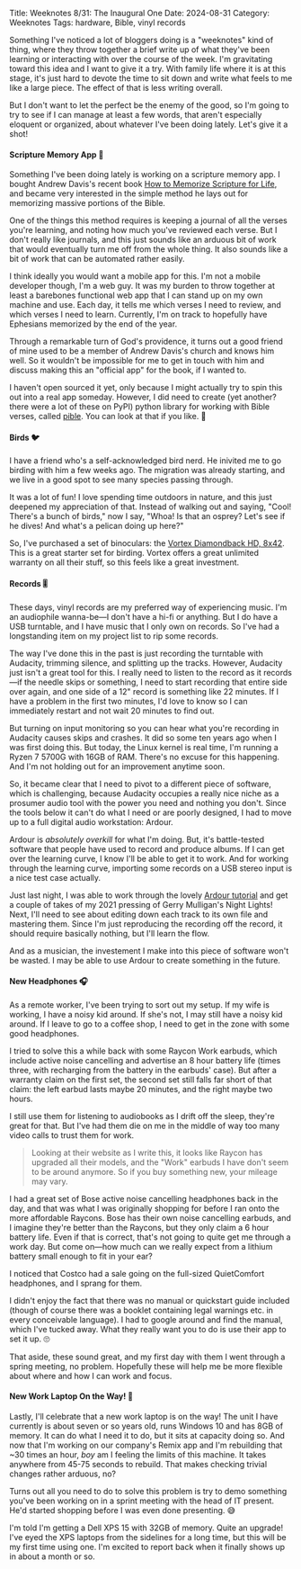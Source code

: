 Title: Weeknotes 8/31: The Inaugural One
Date: 2024-08-31
Category: Weeknotes
Tags: hardware, Bible, vinyl records

Something I've noticed a lot of bloggers doing is a "weeknotes" kind of thing, where they throw together a brief write up of what they've been learning or interacting with over the course of the week. I'm gravitating toward this idea and I want to give it a try. With family life where it is at this stage, it's just hard to devote the time to sit down and write what feels to me like a large piece. The effect of that is less writing overall. 

But I don't want to let the perfect be the enemy of the good, so I'm going to try to see if I can manage at least a few words, that aren't especially eloquent or organized, about whatever I've been doing lately. Let's give it a shot!

#### Scripture Memory App 📖️

Something I've been doing lately is working on a scripture memory app. I bought Andrew Davis's recent book [How to Memorize Scripture for Life](https://www.crossway.org/books/how-to-memorize-scripture-for-life-tpb/), and became very interested in the simple method he lays out for memorizing massive portions of the Bible.

One of the things this method requires is keeping a journal of all the verses you're learning, and noting how much you've reviewed each verse. But I don't really like journals, and this just sounds like an arduous bit of work that would eventually turn me off from the whole thing. It also sounds like a bit of work that can be automated rather easily.

I think ideally you would want a mobile app for this. I'm not a mobile developer though, I'm a web guy. It was my burden to throw together at least a barebones functional web app that I can stand up on my own machine and use. Each day, it tells me which verses I need to review, and which verses I need to learn. Currently, I'm on track to hopefully have Ephesians memorized by the end of the year.

Through a remarkable turn of God's providence, it turns out a good friend of mine used to be a member of Andrew Davis's church and knows him well. So it wouldn't be impossible for me to get in touch with him and discuss making this an "official app" for the book, if I wanted to.

I haven't open sourced it yet, only because I might actually try to spin this out into a real app someday. However, I did need to create (yet another? there were a lot of these on PyPI) python library for working with Bible verses, called [pible](https://pypi.org/project/pible/). You can look at that if you like. 🙂️

#### Birds 🐦️

I have a friend who's a self-acknowledged bird nerd. He inivited me to go birding with him a few weeks ago. The migration was already starting, and we live in a good spot to see many species passing through.

It was a lot of fun! I love spending time outdoors in nature, and this just deepened my appreciation of that. Instead of walking out and saying, "Cool! There's a bunch of birds," now I say, "Whoa! Is that an osprey? Let's see if he dives! And what's a pelican doing up here?"

So, I've purchased a set of binoculars: the [Vortex Diamondback HD, 8x42](https://vortexoptics.com/vortex-diamondback-hd-8x42-binoculars.html). This is a great starter set for birding. Vortex offers a great unlimited warranty on all their stuff, so this feels like a great investment.

#### Records 🎚️

These days, vinyl records are my preferred way of experiencing music. I'm an audiophile wanna-be&mdash;I don't have a hi-fi or anything. But I do have a USB turntable, and I have music that I only own on records. So I've had a longstanding item on my project list to rip some records.

The way I've done this in the past is just recording the turntable with Audacity, trimming silence, and splitting up the tracks. However, Audacity just isn't a great tool for this. I really need to listen to the record as it records&mdash;if the needle skips or something, I need to start recording that entire side over again, and one side of a 12" record is something like 22 minutes. If I have a problem in the first two minutes, I'd love to know so I can immediately restart and not wait 20 minutes to find out. 

But turning on input monitoring so you can hear what you're recording in Audacity causes skips and crashes. It did so some ten years ago when I was first doing this. But today, the Linux kernel is real time, I'm running a Ryzen 7 5700G with 16GB of RAM. There's no excuse for this happening. And I'm not holding out for an improvement anytime soon.

So, it became clear that I need to pivot to a different piece of software, which is challenging, because Audacity occupies a really nice niche as a prosumer audio tool with the power you need and nothing you don't. Since the tools below it can't do what I need or are poorly designed, I had to move up to a full digital audio workstation: Ardour.

Ardour is _absolutely overkill_ for what I'm doing. But, it's battle-tested software that people have used to record and produce albums. If I can get over the learning curve, I know I'll be able to get it to work. And for working through the learning curve, importing some records on a USB stereo input is a nice test case actually.

Just last night, I was able to work through the lovely [Ardour tutorial](https://prokoudine.github.io/ardour-tutorial/en/) and get a couple of takes of my 2021 pressing of Gerry Mulligan's Night Lights! Next, I'll need to see about editing down each track to its own file and mastering them. Since I'm just reproducing the recording off the record, it should require basically nothing, but I'll learn the flow.

And as a musician, the investement I make into this piece of software won't be wasted. I may be able to use Ardour to create something in the future.

#### New Headphones 🎧️

As a remote worker, I've been trying to sort out my setup. If my wife is working, I have a noisy kid around. If she's not, I may still have a noisy kid around. If I leave to go to a coffee shop, I need to get in the zone with some good headphones.

I tried to solve this a while back with some Raycon Work earbuds, which include active noise cancelling and advertise an 8 hour battery life (times three, with recharging from the battery in the earbuds' case). But after a warranty claim on the first set, the second set still falls far short of that claim: the left earbud lasts maybe 20 minutes, and the right maybe two hours. 

I still use them for listening to audiobooks as I drift off the sleep, they're great for that. But I've had them die on me in the middle of way too many video calls to trust them for work. 

> Looking at their website as I write this, it looks like Raycon has upgraded all their models, and the "Work" earbuds I have don't seem to be around anymore. So if you buy something new, your mileage may vary.

I had a great set of Bose active noise cancelling headphones back in the day, and that was what I was originally shopping for before I ran onto the more affordable Raycons. Bose has their own noise cancelling earbuds, and I imagine they're better than the Raycons, but they only claim a 6 hour battery life. Even if that is correct, that's not going to quite get me through a work day. But come on&mdash;how much can we really expect from a lithium battery small enough to fit in your ear?

I noticed that Costco had a sale going on the full-sized QuietComfort headphones, and I sprang for them.

I didn't enjoy the fact that there was no manual or quickstart guide included (though of course there was a booklet containing legal warnings etc. in every conceivable language). I had to google around and find the manual, which I've tucked away. What they really want you to do is use their app to set it up. 🙄️

That aside, these sound great, and my first day with them I went through a spring meeting, no problem. Hopefully these will help me be more flexible about where and how I can work and focus.

#### New Work Laptop On the Way! 🙌️

Lastly, I'll celebrate that a new work laptop is on the way! The unit I have currently is about seven or so years old, runs Windows 10 and has 8GB of memory. It can do what I need it to do, but it sits at capacity doing so. And now that I'm working on our company's Remix app and I'm rebuilding that ~30 times an hour, _boy_ am I feeling the limits of this machine. It takes anywhere from 45-75 seconds to rebuild. That makes checking trivial changes rather arduous, no?

Turns out all you need to do to solve this problem is try to demo something you've been working on in a sprint meeting with the head of IT present. He'd started shopping before I was even done presenting. 😅️

I'm told I'm getting a Dell XPS 15 with 32GB of memory. Quite an upgrade! I've eyed the XPS laptops from the sidelines for a long time, but this will be my first time using one. I'm excited to report back when it finally shows up in about a month or so.